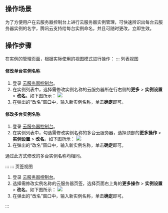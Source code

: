 ## 操作场景
为了方便用户在云服务器控制台上进行云服务器实例管理，可快速辨识出每台云服务器实例的名字，腾讯云支持给每台实例命名，并且可随时更改，立即生效。

## 操作步骤
在实例的管理页面，根据实际使用的视图模式进行操作：
<dx-tabs>
::: 列表视图
#### 修改单台实例名称
1. 登录 [云服务器控制台](https://console.cloud.tencent.com/cvm/index)。
2. 在实例列表中，选择需修改实例名称的云服务器所在行右侧的**更多** > **实例设置** > **改名**。如下图所示：
![](https://qcloudimg.tencent-cloud.cn/raw/5286cc487acb3d8b1e68aeaae7c673ed.png)
3. 在弹出的“改名”窗口中，输入新实例名称，单击**确定**即可。


####  修改多台实例名称
1. 登录 [云服务器控制台](https://console.cloud.tencent.com/cvm/index)。
2. 在实例列表中，勾选需修改实例名称的多台云服务器，选择顶部的**更多操作** > **实例设置** > **改名**。如下图所示：
![](https://qcloudimg.tencent-cloud.cn/raw/5286cc487acb3d8b1e68aeaae7c673ed.png)
3. 在弹出的“改名”窗口中，输入新实例名称，单击**确定**即可。
<dx-alert infotype="explain" title="">
通过此方式修改的多台实例名称均相同。
</dx-alert>

:::
::: 页签视图
1. 登录 [云服务器控制台](https://console.cloud.tencent.com/cvm/index)。
2. 选择需修改实例名称的云服务器页签，选择页面右上角的**更多操作** > **实例设置** > **改名**。如下图所示：
![](https://qcloudimg.tencent-cloud.cn/raw/645785349b34bab0d094430b4c703378.png)
3. 在弹出的“改名”窗口中，输入新实例名称，单击**确定**即可。

:::
</dx-tabs>





